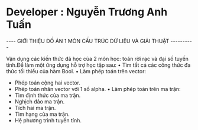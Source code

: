 # Developer : Nguyễn Trương Anh Tuấn 

---- GIỚI THIỆU ĐỒ ÁN 1 MÔN CẤU TRÚC DỮ LIỆU VÀ GIẢI THUẬT ----------

Vận dụng các kiến thức đã học của 2 môn học: toán rời rạc và đại số tuyến
tính.Để làm một ứng dụng hỗ trợ học tập sau:
• Tìm tất cả các công thức đa thức tối thiểu của hàm Bool.
• Làm phép toán trên vector:
+ Phép toán cộng hai vector.
+ Phép toán nhân vector với 1 số alpha.
• Làm phép toán trên ma trận:
+ Tìm định thức của ma trận.
+ Nghịch đảo ma trận.
+ Tích hai ma trận.
+ Tìm hạng của ma trận.
+ Hệ phương trình tuyến tính.
